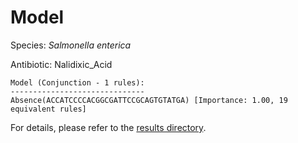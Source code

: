 
# Model

Species: *Salmonella enterica*

Antibiotic: Nalidixic_Acid

```
Model (Conjunction - 1 rules):
------------------------------
Absence(ACCATCCCCACGGCGATTCCGCAGTGTATGA) [Importance: 1.00, 19 equivalent rules]

```

For details, please refer to the [results directory](../../../../../results/scm_b/salmonella%20enterica/nalidixic_acid/repeat_5/).


